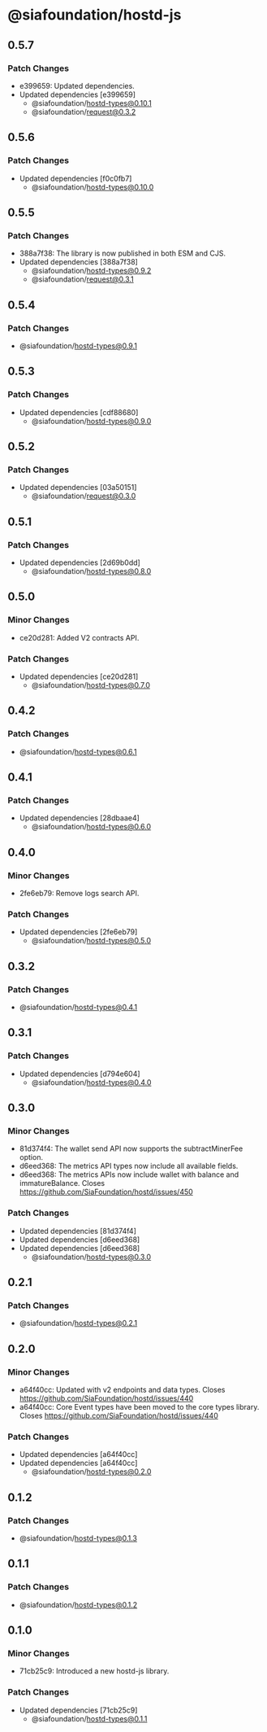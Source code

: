 # @siafoundation/hostd-js

## 0.5.7

### Patch Changes

- e399659: Updated dependencies.
- Updated dependencies [e399659]
  - @siafoundation/hostd-types@0.10.1
  - @siafoundation/request@0.3.2

## 0.5.6

### Patch Changes

- Updated dependencies [f0c0fb7]
  - @siafoundation/hostd-types@0.10.0

## 0.5.5

### Patch Changes

- 388a7f38: The library is now published in both ESM and CJS.
- Updated dependencies [388a7f38]
  - @siafoundation/hostd-types@0.9.2
  - @siafoundation/request@0.3.1

## 0.5.4

### Patch Changes

- @siafoundation/hostd-types@0.9.1

## 0.5.3

### Patch Changes

- Updated dependencies [cdf88680]
  - @siafoundation/hostd-types@0.9.0

## 0.5.2

### Patch Changes

- Updated dependencies [03a50151]
  - @siafoundation/request@0.3.0

## 0.5.1

### Patch Changes

- Updated dependencies [2d69b0dd]
  - @siafoundation/hostd-types@0.8.0

## 0.5.0

### Minor Changes

- ce20d281: Added V2 contracts API.

### Patch Changes

- Updated dependencies [ce20d281]
  - @siafoundation/hostd-types@0.7.0

## 0.4.2

### Patch Changes

- @siafoundation/hostd-types@0.6.1

## 0.4.1

### Patch Changes

- Updated dependencies [28dbaae4]
  - @siafoundation/hostd-types@0.6.0

## 0.4.0

### Minor Changes

- 2fe6eb79: Remove logs search API.

### Patch Changes

- Updated dependencies [2fe6eb79]
  - @siafoundation/hostd-types@0.5.0

## 0.3.2

### Patch Changes

- @siafoundation/hostd-types@0.4.1

## 0.3.1

### Patch Changes

- Updated dependencies [d794e604]
  - @siafoundation/hostd-types@0.4.0

## 0.3.0

### Minor Changes

- 81d374f4: The wallet send API now supports the subtractMinerFee option.
- d6eed368: The metrics API types now include all available fields.
- d6eed368: The metrics APIs now include wallet with balance and immatureBalance. Closes https://github.com/SiaFoundation/hostd/issues/450

### Patch Changes

- Updated dependencies [81d374f4]
- Updated dependencies [d6eed368]
- Updated dependencies [d6eed368]
  - @siafoundation/hostd-types@0.3.0

## 0.2.1

### Patch Changes

- @siafoundation/hostd-types@0.2.1

## 0.2.0

### Minor Changes

- a64f40cc: Updated with v2 endpoints and data types. Closes https://github.com/SiaFoundation/hostd/issues/440
- a64f40cc: Core Event types have been moved to the core types library. Closes https://github.com/SiaFoundation/hostd/issues/440

### Patch Changes

- Updated dependencies [a64f40cc]
- Updated dependencies [a64f40cc]
  - @siafoundation/hostd-types@0.2.0

## 0.1.2

### Patch Changes

- @siafoundation/hostd-types@0.1.3

## 0.1.1

### Patch Changes

- @siafoundation/hostd-types@0.1.2

## 0.1.0

### Minor Changes

- 71cb25c9: Introduced a new hostd-js library.

### Patch Changes

- Updated dependencies [71cb25c9]
  - @siafoundation/hostd-types@0.1.1

